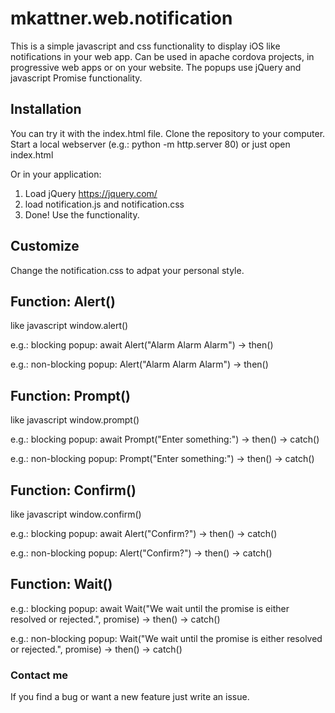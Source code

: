 # mkattner.web.notification
This is a simple javascript and css functionality to display iOS like notifications in your web app. Can be used in apache cordova projects, in progressive web apps or on your website.
The popups use jQuery and javascript Promise functionality.

## Installation
You can try it with the index.html file. 
Clone the repository to your computer. 
Start a local webserver (e.g.: python -m http.server 80) or just open index.html

Or in your application:
1) Load jQuery https://jquery.com/
2) load notification.js and notification.css
3) Done! Use the functionality.

## Customize
Change the notification.css to adpat your personal style.

## Function: Alert()
like javascript window.alert()

e.g.: blocking popup: await Alert("Alarm Alarm Alarm") -> then()

e.g.: non-blocking popup: Alert("Alarm Alarm Alarm") -> then()

## Function: Prompt()
like javascript window.prompt()

e.g.: blocking popup: await Prompt("Enter something:") -> then(<value>) -> catch(<value>)
  
e.g.: non-blocking popup: Prompt("Enter something:") -> then(<value>) -> catch(<value>)

## Function: Confirm()
like javascript window.confirm()

e.g.: blocking popup: await Alert("Confirm?") -> then() -> catch()

e.g.: non-blocking popup: Alert("Confirm?") -> then() -> catch()

## Function: Wait()
e.g.: blocking popup: await Wait("We wait until the promise is either resolved or rejected.", promise) -> then(<value>) -> catch(<value>)
  
e.g.: non-blocking popup: Wait("We wait until the promise is either resolved or rejected.", promise) -> then(<value>) -> catch(<value>)
  
### Contact me
If you find a bug or want a new feature just write an issue.
